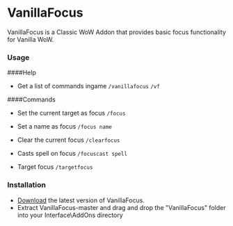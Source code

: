 # VanillaFocus
VanillaFocus is a Classic WoW Addon that provides basic focus functionality for Vanilla WoW.

### Usage
####Help
- Get a list of commands ingame
 `/vanillafocus`
 `/vf`

####Commands

- Set the current target as focus
 `/focus`

- Set a name as focus
 `/focus name`

- Clear the current focus
 `/clearfocus`

- Casts spell on focus
 `/focuscast spell` 

- Target focus
 `/targetfocus`

### Installation
- [Download](https://github.com/rowin1/VanillaFocus/archive/master.zip) the latest version of VanillaFocus.
- Extract VanillaFocus-master and drag and drop the "VanillaFocus" folder into your Interface\AddOns directory
